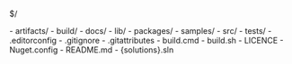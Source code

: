 $/
<div class="bg-gray">
 - artifacts/
 -  build/
 -  docs/
 - lib/
 - packages/
 - samples/
 - src/
 - tests/
 - .editorconfig
 - .gitignore
 - .gitattributes
 - build.cmd
 - build.sh
 - LICENCE
 - Nuget.config
 - README.md
 - {solutions}.sln
</div>
